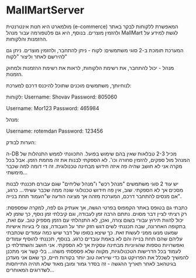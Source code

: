 # MallMartServer

מולמארט היא חנות אינטרנטית (e-commerce) המאפשרת ללקוחות לבקר באתר ולהזמין מוצרים. 
בנוסף, היא גם פלטפורמה עבור מנהל MallMart לגשת למידע על ההזמנות והלקוחות.
 
המערכת תומכת ב-2 סוגי משתמשים: 
לקוח - ניתן להתחבר, ולהזמין מוצרים. ניתן גם להירשם לאתר וליצור "לקוח"

מנהל - יכול להתחבר, את רשימת הלקוחות, לראות את רשימת ההזמנות ולמחוק הזמנות.


לנוחיותך, משתמשים מוכנים שתוכל להיכנס דרכם למערכת:
   
לקוחות: 
   Username:  Shovav
   Password:  805060
   
   Username:  Mor123
   Password:  465984
   
מנהל:
   
   Username:  rotemdan
   Password:  123456

הערות לבודק:
 
ה-DB מכיל 2-3 טבלאות שאין בהם שימוש בפועל. התכוונתי לממש התנהלות של המנהל מול ספקים, להזמין סחורה וכו'. לא הספקתי לבנות את זה מחמת הזמן. אבל בכל מקרה אני לא חושב שהיה פה איזה חידוש מבחינה טכנולוגית. זה די דומה למה שכבר מימשתי...

יש עוד 2 סוגי משתמשים "מנהל רכש" ו"מנהל שליחים" שגם עבורם תכננתי לבנות מסכים אך לא הספקתי. שוב, אין פה חידוש טכנולוגי שונה ממה שכבר עשיתי... כרגע, אם מנסים להתחבר דרכם, המערכת מזהה אך מציגה הודעה ש"העמוד תחת בנייה".


כתבתי גם בטופס באתר הקמפוס בפרטי הגשה, אך אעתיק גם לפה, למקרה שפספסת:
רק רציתי לציין דבר מסוים.
נתתם הרבה זמן לעבודה, וגם קיבלתי זמן נוסף, כך שזמן לא יכול להוות תירוץ עבורי בשום צורה, ואכן, לא התנהלתי עם הזמן מספיק טוב.
עם זאת, בתקופה האחרונה, שבה תכננתי לשים דגש חזק יותר על העבודה, צצו לי בעיות אישיות שמעט מנעו ממני לעשות זאת.
כך שיצא בסופו של דבר שיש כמה עמודים שכתבתי עליהם שהם תחת בנייה והם לא באמת עובדים כרגע. בנוסף, תכננתי להוסיף עמודים ואפשרויות נוספות שהגיוניות מבחינה עסקית אך לא הספקתי.
אני חושב והשתדלתי כן לעמוד בכל הדרישות הטכנולוגיות, מקווה שלא פספסתי משהו…
בלי קשר אני מתכנן להמשיך לשכלל את הפרויקט גם כדי שייראה טוב יותר בקורות חיים, כך שאם אני מעדכן בגיטהאב לאחר תאריך ההגשה - זה בסדר גמור ומובן מאוד שלא תהיה התייחסות לשדרוגים המאוחרים...



